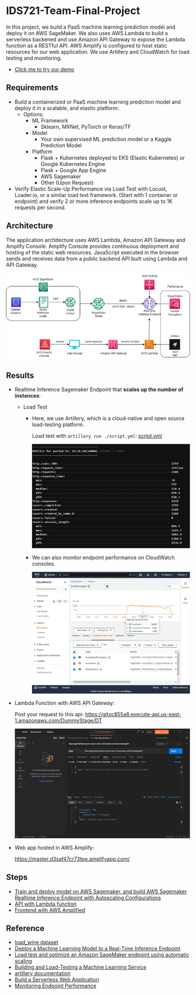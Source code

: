 # IDS721-Team-Final-Project
In this project, we build a PaaS machine learning prediction model and deploy it on AWS SageMaker. We also uses AWS Lambda to build a serverless backened and use Amazon API Gateway to expose the Lambda function as a RESTful API. AWS Amplify is configured to host static resources for our web application. We use Artillery and CloudWatch for load testing and monitoring. 

* [Click me to try our demo](https://master.d3saf47cr73tpe.amplifyapp.com/)

## Requirements
* Build a containerized or PaaS machine learning prediction model and deploy it in a scalable, and elastic platform:
  * Options:
    * ML Framework
      * Sklearn, MXNet, PyTorch or Keras/TF
    * Model
      * Your own supervised ML prediction model or a Kaggle Prediction Model
    * Platform
      * Flask + Kubernetes deployed to EKS (Elastic Kubernetes) or Google Kubernetes Engine
      * Flask + Google App Engine
      * AWS Sagemaker
      * Other (Upon Request)
* Verify Elastic Scale-Up Performance via Load Test with Locust, Loader.io, or a similar load test framework. (Start with 1 container or endpoint) and verify 2 or more inference endpoints scale up to 1K requests per second.

## Architecture

The application architecture uses AWS Lambda, Amazon API Gateway and Amplify Console. Amplify Console provides continuous deployment and hosting of the static web resources. JavaScript executed in the browser sends and receives data from a public backend API built using Lambda and API Gateway.

![project_arch](assets/project_arch.png)

## Results

* Realtime Inference Sagemaker Endpoint that __scales up the number of instances__:
  
  * Load Test

    * Here, we use Artillery, which is a cloud-native and open source load-testing platform. 

      Load test with `artillery run ./script.yml`: [script.yml](lambda_api/script.yml)

      ![artillery_loadtest_result](assets/artillery_loadtest_result.png)

    * We can also monitor endpoint performance on CloudWatch consoles. 
    
      ![inference_endpoint_metrics](assets/inference_endpoint_metrics.png)

* Lambda Function with AWS API Gateway:

  Post your request to this api:
  https://gjtxc855a8.execute-api.us-east-1.amazonaws.com/DummyStage/DT

  ![postman_call_api](assets/postman_call_api.png)


* Web app hosted in AWS Amplify:

  https://master.d3saf47cr73tpe.amplifyapp.com/

## Steps
* [Train and deploy model on AWS Sagemaker, and build AWS Sagemaker Realtime Inference Endpoint with Autoscaling Configurations](./sagemaker/)
* [API with Lambda function](./lambda_api/)
* [Frontend with AWS Amplified](./amplify_frontend/)

## Reference
* [load_wine dataset](https://scikit-learn.org/stable/modules/generated/sklearn.datasets.load_wine.html)
* [Deploy a Machine Learning Model to a Real-Time Inference Endpoint](https://aws.amazon.com/getting-started/hands-on/machine-learning-tutorial-deploy-model-to-real-time-inference-endpoint/?nc1=h_ls)
* [Load test and optimize an Amazon SageMaker endpoint using automatic scaling](https://aws.amazon.com/blogs/machine-learning/load-test-and-optimize-an-amazon-sagemaker-endpoint-using-automatic-scaling/)
* [Building and Load-Testing a Machine Learning Service](https://www.datacaptains.com/blog/building-and-load-testing-a-machine-learning-service)
* [artillery documentation](https://www.artillery.io/)
* [Build a Serverless Web Application](https://aws.amazon.com/getting-started/hands-on/build-serverless-web-app-lambda-apigateway-s3-dynamodb-cognito/)
* [Monitoring Endpoint Performance](https://catalog.us-east-1.prod.workshops.aws/workshops/44d3e2a0-ec6f-44df-9397-bcfdf129cadf/en-US/module-managing-the-production-deployment-5/monitoring-endpoint-performance-5-2)
